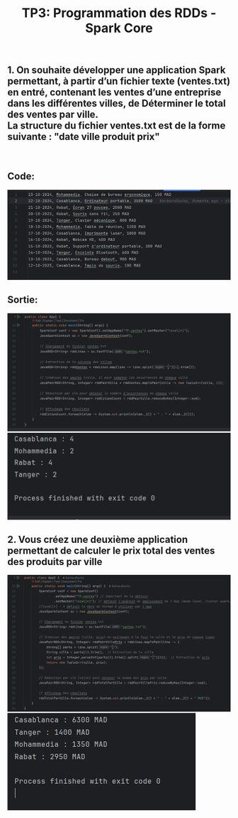 <h1 align="center"> TP3: Programmation des RDDs - Spark Core</h1>

<br>

<h2>1. On souhaite développer une application Spark permettant, à partir d’un fichier texte (ventes.txt) en entré, contenant les ventes d’une entreprise dans les différentes villes, de Déterminer le total des ventes par ville.
  <br>
  La structure du fichier ventes.txt est de la forme suivante : "date ville produit prix" </h2>
<br>
<h2>Code: </h2>
<img src="images/img_1.png">

<h2>Sortie: </h2>
<div styles="display: flex;">
  <img src="images/img.png">
  <img src="images/img_2.png">
</div>

<h2> 2. Vous créez une deuxième application permettant de calculer le prix total des ventes des produits par ville </h2>
<div styles="display: flex;">
  <img src="images/img_3.png">
  <img src="images/img_4.png">
</div>
